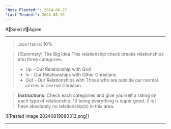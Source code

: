 ```yaml
---
"Note Planted:": 2024-06-27
"Last Tended:": 2024-08-19
---
```

#🌱Seed  #🙂Agree 
****
> `Importance`: 10%
 
>[!Summary] The Big Idea
> This relationship check breaks relationships into three categories. 
> - Up - Our Relationship with God
> - In - Our Relationships with Other Christians
> - Out - Our Relationships with Those who are outside our normal circles or are not Christian

> **Instructions**: 
> Check each categories and give yourself a rating on each type of relationship. 10 being everything is super good.  0 is I have absolutely no relationship(s) in this area.

![[Pasted image 20240819080313.png]]
****



